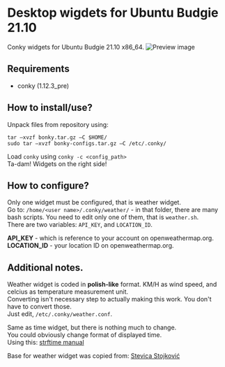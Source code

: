 # Desktop wigdets for Ubuntu Budgie 21.10
Conky widgets for Ubuntu Budgie 21.10 x86_64.
![Preview image](https://raw.githubusercontent.com/lyan-pi/bonky-21.10/main/Screenshot%20from%202021-12-29%2019%3A55%3A38.png)

## Requirements
- conky (1.12.3_pre)

## How to install/use?

Unpack files from repository using:

    tar –xvzf bonky.tar.gz –C $HOME/
    sudo tar –xvzf bonky-configs.tar.gz –C /etc/.conky/

Load `conky` using `conky -c <config_path>`<br/>
Ta-dam! Widgets on the right side!<br/>

## How to configure?
Only one widget must be configured, that is weather widget.<br/>
Go to: `/home/<user name>/.conky/weather/` - in that folder, there are many bash scripts. You need to edit only one of them, that is `weather.sh`.<br/>
There are two variables: `API_KEY`, and `LOCATION_ID`.<br/>

**API_KEY** - which is reference to your account on openweathermap.org.<br/>
**LOCATION_ID** - your location ID on openweathermap.org.

## Additional notes.
Weather widget is coded in **polish-like** format. KM/H as wind speed, and celcius as temperature measurement unit.<br/>
Converting isn't necessary step to actually making this work. You don't have to convert those.<br/>
Just edit, `/etc/.conky/weather.conf`.<br/>

Same as time widget, but there is nothing much to change.<br/>
You could obviously change format of displayed time.<br/>
Using this: [strftime manual](https://www.php.net/manual/en/function.strftime.php)<br/>

Base for weather widget was copied from: [Stevica Stojković](https://github.com/sstojkovic/eleg-weather-conky)
